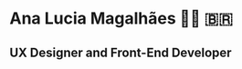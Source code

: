 # Ana Lucia Magalhães 👩‍💻 🇧🇷
## UX Designer and Front-End Developer

<!--
**analucia-bk/analucia-bk** is a ✨ _special_ ✨ repository because its `README.md` (this file) appears on your GitHub profile.

[![Design]https://aleen42.github.io/badges/src/photoshop.svg)(https://aleen42.github.io/badges/src/premiere.svg)]
[![Front-end (https://aleen42.github.io/badges/src/angular.svg)https://aleen42.github.io/badges/src/react.svg]
(https://img.shields.io/badge/-LinkedIn-blue?style=flat-square&logo=Linkedin&logoColor=white&link=https://www.linkedin.com/in/ana-lucia-magalhaes/)](https://www.linkedin.com/in/ana-lucia-magalhaes/)

